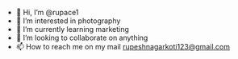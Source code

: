 - 👋 Hi, I’m @rupace1
- 👀 I’m interested in photography 
- 🌱 I’m currently learning marketing
- 💞️ I’m looking to collaborate on anything 
- 📫 How to reach me on my mail rupeshnagarkoti123@gmail.com

<!---
rupace1/rupace1 is a ✨ special ✨ repository because its `README.md` (this file) appears on your GitHub profile.
You can click the Preview link to take a look at your changes.
--->

